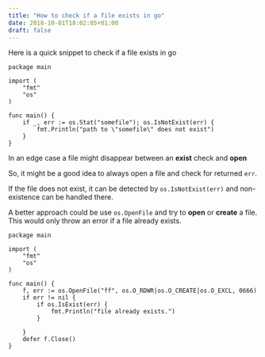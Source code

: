 ```yaml
---
title: "How to check if a file exists in go"
date: 2018-10-01T18:02:05+01:00
draft: false
---
```


Here is a quick snippet to check if a file exists in go

```golang
package main

import (
	"fmt"
	"os"
)

func main() {
	if _, err := os.Stat("somefile"); os.IsNotExist(err) {
		fmt.Println("path to \"somefile\" does not exist")
	}
}
```
In an edge case a file might disappear between an **exist** check and **open**

So, it might be a good idea to always open a file and check for returned `err`.

If the file does not exist, it can be detected by `os.IsNotExist(err)` and  non-existence can be handled there.

A better approach could be use `os.OpenFile` and try to **open** or **create** a file. This would only throw an error if a file already exists.

```golang
package main

import (
	"fmt"
	"os"
)

func main() {
	f, err := os.OpenFile("ff", os.O_RDWR|os.O_CREATE|os.O_EXCL, 0666)
	if err != nil {
		if os.IsExist(err) {
			fmt.Println("file already exists.")
		}

	}
	defer f.Close()
}

```